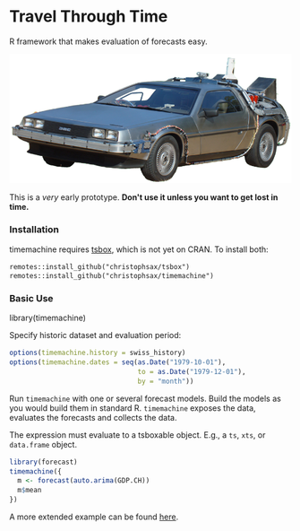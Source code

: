 # Travel Through Time

R framework that makes evaluation of forecasts easy. 

![](https://raw.githubusercontent.com/christophsax/timemachine/master/inst/img/DTM.png)

This is a *very* early prototype. **Don't use it unless you want to get lost in time.**


### Installation

timemachine requires [tsbox](https://github.com/christophsax/tsbox), which is
not yet on CRAN. To install both:

```t
remotes::install_github("christophsax/tsbox")
remotes::install_github("christophsax/timemachine")
```

### Basic Use

library(timemachine)

Specify historic dataset and evaluation period:

```r
options(timemachine.history = swiss_history)
options(timemachine.dates = seq(as.Date("1979-10-01"), 
                                to = as.Date("1979-12-01"), 
                                by = "month"))
```

Run `timemachine` with one or several forecast models. Build the models as you 
would build them in standard R. `timemachine` exposes the data, evaluates the 
forecasts and collects the data.

The expression must evaluate to a tsboxable object. E.g., a `ts`, `xts`, or 
`data.frame` object.

```r
library(forecast)
timemachine({
  m <- forecast(auto.arima(GDP.CH))
  m$mean   
})
```

A more extended example can be found [here](https://gist.github.com/christophsax/e3c9a39d85d5e24112017e47e79cc183).
